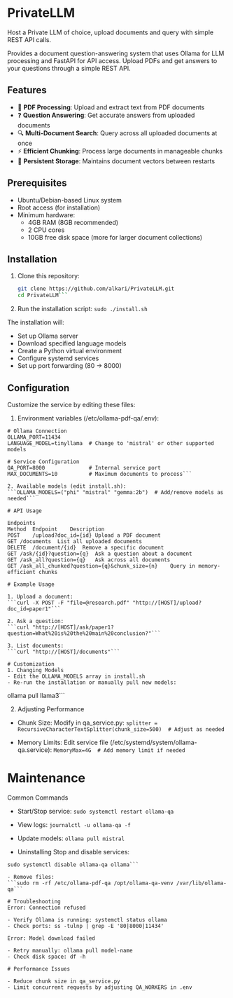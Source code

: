 # PrivateLLM
Host a Private LLM of choice, upload documents and query with simple REST API calls.


Provides a document question-answering system that uses Ollama for LLM processing and FastAPI for API access. Upload PDFs and get answers to your questions through a simple REST API.

## Features

- 📄 **PDF Processing**: Upload and extract text from PDF documents
- ❓ **Question Answering**: Get accurate answers from uploaded documents
- 🔍 **Multi-Document Search**: Query across all uploaded documents at once
- ⚡ **Efficient Chunking**: Process large documents in manageable chunks
- 🔄 **Persistent Storage**: Maintains document vectors between restarts

## Prerequisites

- Ubuntu/Debian-based Linux system
- Root access (for installation)
- Minimum hardware:
  - 4GB RAM (8GB recommended)
  - 2 CPU cores
  - 10GB free disk space (more for larger document collections)

## Installation

1. Clone this repository:
   ```bash
   git clone https://github.com/alkari/PrivateLLM.git 
   cd PrivateLLM```

2. Run the installation script:
   ```sudo ./install.sh```

The installation will:

- Set up Ollama server
- Download specified language models
- Create a Python virtual environment
- Configure systemd services
- Set up port forwarding (80 → 8000)

## Configuration
Customize the service by editing these files:

1. Environment variables (/etc/ollama-pdf-qa/.env):
```
# Ollama Connection
OLLAMA_PORT=11434
LANGUAGE_MODEL=tinyllama  # Change to 'mistral' or other supported models

# Service Configuration
QA_PORT=8000              # Internal service port
MAX_DOCUMENTS=10          # Maximum documents to process```

2. Available models (edit install.sh):
```OLLAMA_MODELS=("phi" "mistral" "gemma:2b")  # Add/remove models as needed```

# API Usage

Endpoints
Method	Endpoint	Description
POST	/upload?doc_id={id}	Upload a PDF document
GET	/documents	List all uploaded documents
DELETE	/document/{id}	Remove a specific document
GET	/ask/{id}?question={q}	Ask a question about a document
GET	/ask_all?question={q}	Ask across all documents
GET	/ask_all_chunked?question={q}&chunk_size={n}	Query in memory-efficient chunks

# Example Usage

1. Upload a document:
```curl -X POST -F "file=@research.pdf" "http://[HOST]/upload?doc_id=paper1"```

2. Ask a question:
```curl "http://[HOST]/ask/paper1?question=What%20is%20the%20main%20conclusion?"```

3. List documents:
```curl "http://[HOST]/documents"```

# Customization
1. Changing Models
- Edit the OLLAMA_MODELS array in install.sh
- Re-run the installation or manually pull new models:
```
ollama pull llama3```

2. Adjusting Performance
- Chunk Size: Modify in qa_service.py:
```splitter = RecursiveCharacterTextSplitter(chunk_size=500)  # Adjust as needed```

- Memory Limits: Edit service file (/etc/systemd/system/ollama-qa.service):
```MemoryMax=4G  # Add memory limit if needed```

# Maintenance
Common Commands
- Start/Stop service:
```sudo systemctl restart ollama-qa```

- View logs:
```journalctl -u ollama-qa -f```

- Update models:
```ollama pull mistral```

- Uninstalling
Stop and disable services:
```sudo systemctl stop ollama-qa ollama
sudo systemctl disable ollama-qa ollama```

- Remove files:
```sudo rm -rf /etc/ollama-pdf-qa /opt/ollama-qa-venv /var/lib/ollama-qa```

# Troubleshooting
Error: Connection refused

- Verify Ollama is running: systemctl status ollama
- Check ports: ss -tulnp | grep -E '80|8000|11434'

Error: Model download failed

- Retry manually: ollama pull model-name
- Check disk space: df -h

# Performance Issues

- Reduce chunk size in qa_service.py
- Limit concurrent requests by adjusting QA_WORKERS in .env
